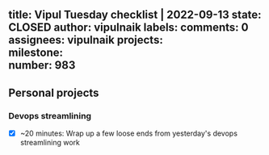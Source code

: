 title:	Vipul Tuesday checklist | 2022-09-13
state:	CLOSED
author:	vipulnaik
labels:	
comments:	0
assignees:	vipulnaik
projects:	
milestone:	
number:	983
--
## Personal projects

### Devops streamlining

- [x] ~20 minutes: Wrap up a few loose ends from yesterday's devops streamlining work
